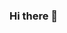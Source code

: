 ### Hi there 👋

<!--
**Aqib-Javed76/Aqib-Javed76** is a ✨ _special_ ✨ repository because its `README.md` (this file) appears on your GitHub profile.

Here are some ideas to get you started:

- 🔭 I’m currently working on making personal projects on web development 
- 🌱 I’m currently learning React.js 
- 👯 I’m looking to collaborate on mobile and web application developmen
- 📫 How to reach me: https://www.linkedin.com/in/aqib-javed1119/ 
- 😄 Pronouns: He / His 
- ⚡ Fun fact: I code when I sleep 
-->
